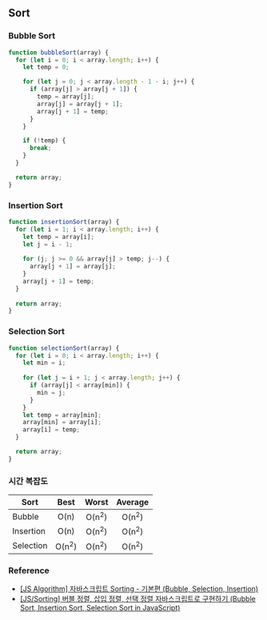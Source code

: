 ## Sort

### Bubble Sort

```javascript
function bubbleSort(array) {
  for (let i = 0; i < array.length; i++) {
    let temp = 0;

    for (let j = 0; j < array.length - 1 - i; j++) {
      if (array[j] > array[j + 1]) {
        temp = array[j];
        array[j] = array[j + 1];
        array[j + 1] = temp;
      }
    }

    if (!temp) {
      break;
    }
  }

  return array;
}
```

### Insertion Sort

```javascript
function insertionSort(array) {
  for (let i = 1; i < array.length; i++) {
    let temp = array[i];
    let j = i - 1;
    
    for (j; j >= 0 && array[j] > temp; j--) {
      array[j + 1] = array[j];
    }
    array[j + 1] = temp;
  }
  
  return array;
}
```

### Selection Sort

```javascript
function selectionSort(array) {
  for (let i = 0; i < array.length; i++) {
    let min = i;
    
    for (let j = i + 1; j < array.length; j++) {
      if (array[j] < array[min]) {
        min = j;
      }
    }
    let temp = array[min];
    array[min] = array[i];
    array[i] = temp;
  }

  return array;
}
```

### 시간 복잡도
|Sort|Best|Worst|Average|
|---|:---:|:---:|:---:|
|Bubble|O(n)|O(n<sup>2</sup>)|O(n<sup>2</sup>)|
|Insertion|O(n)|O(n<sup>2</sup>)|O(n<sup>2</sup>)|
|Selection|O(n<sup>2</sup>)|O(n<sup>2</sup>)|O(n<sup>2</sup>)|

### Reference
- [[JS Algorithm] 자바스크립트 Sorting - 기본편 (Bubble, Selection, Insertion)](https://velog.io/@young_mason/Algorithm-%EC%9E%90%EB%B0%94%EC%8A%A4%ED%81%AC%EB%A6%BD%ED%8A%B8-Sorting-%EC%95%8C%EA%B3%A0%EB%A6%AC%EC%A6%98-Basic%ED%8E%B8)
- [[JS/Sorting] 버블 정렬, 삽입 정렬, 선택 정렬 자바스크립트로 구현하기 (Bubble Sort, Insertion Sort, Selection Sort in JavaScript)](https://im-developer.tistory.com/133)